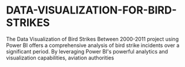 # DATA-VISUALIZATION-FOR-BIRD-STRIKES
The Data Visualization of Bird Strikes Between 2000-2011 project using Power BI offers a comprehensive analysis of bird strike incidents over a significant period. By leveraging Power BI's powerful analytics and visualization capabilities, aviation authorities
